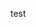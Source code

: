 <link rel="stylesheet" href="/assets/css/styles.css">
<script>
  var ajax = new XMLHttpRequest();
  ajax.open("GET", "/assets/menu.html", false);
  ajax.send();
  document.body.innerHTML += ajax.responseText;
</script>

test
